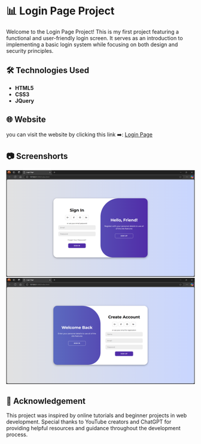 # 📊 Login Page Project
<p>Welcome to the Login Page Project! This is my first project featuring a functional and user-friendly login screen. It serves as an introduction to implementing a basic login system while focusing on both design and security principles.</p>

## 🛠️ Technologies Used
- **HTML5**
- **CSS3**
- **JQuery**

## 🌐 Website
you can visit the website by clicking this link ➡️: <a href="https://pabitra03.netlify.app/" target="_blank"> Login Page</a>

## 📷 Screenshorts
<img src="https://github.com/Pabitra03/Login_Screen/blob/main/screenshort/Screenshot%201.png" alt="login_image">
<img src="https://github.com/Pabitra03/Login_Screen/blob/main/screenshort/Screenshot%202.png" alt="login_image">

## 🙏 Acknowledgement
<p>This project was inspired by online tutorials and beginner projects in web development. Special thanks to YouTube creators and ChatGPT for providing helpful resources and guidance throughout the development process.</p>
